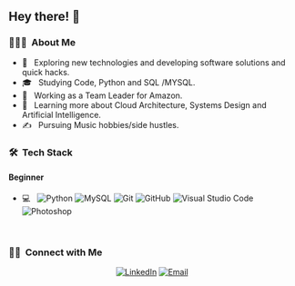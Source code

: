 <h2> Hey there! 🤘 </h2>

<h3> 👨🏻‍💻 &nbsp;About Me </h3>

- 🤔 &nbsp; Exploring new technologies and developing software solutions and quick hacks.
- 🎓 &nbsp; Studying Code, Python and SQL /MYSQL.
- 💼 &nbsp; Working as a Team Leader for Amazon.
- 🌱 &nbsp; Learning more about Cloud Architecture, Systems Design and Artificial Intelligence.
- ✍️ &nbsp; Pursuing Music hobbies/side hustles.

<h3> 🛠 &nbsp;Tech Stack</h3>
<h4> Beginner </h4>

- 💻 &nbsp;
  ![Python](https://img.shields.io/badge/-Python-333333?style=flat&logo=python)
  ![MySQL](https://img.shields.io/badge/-MySQL-333333?style=flat&logo=mysql)
  ![Git](https://img.shields.io/badge/-Git-333333?style=flat&logo=git)
  ![GitHub](https://img.shields.io/badge/-GitHub-333333?style=flat&logo=github)
  ![Visual Studio Code](https://img.shields.io/badge/-Visual%20Studio%20Code-333333?style=flat&logo=visual-studio-code&logoColor=007ACC)
  ![Photoshop](https://img.shields.io/badge/-Photoshop-333333?style=flat&logo=adobe-photoshop)


<br/>


<h3> 🤝🏻 &nbsp;Connect with Me </h3>

<p align="center">
<a href="https://www.linkedin.com/in/rodrigo-d%C3%B3ria-b30341a1/"><img alt="LinkedIn" src="https://img.shields.io/badge/LinkedIn-Rodrigo%20Doria-blue?style=flat-square&logo=linkedin"></a>
<a href="mailto:rcddoria@gmail.com"><img alt="Email" src="https://img.shields.io/badge/Email-rcddoria@gmail.com-blue?style=flat-square&logo=gmail"></a>
</p>
